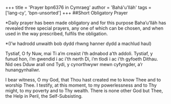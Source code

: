 +++
title = 'Prayer bpn6376 in Cymraeg'
author = 'Bahá'u'lláh'
tags = ['lang-cy', 'bpn-unsorted']
+++
##Short Obligatory Prayer

*Daily prayer has been made obligatory and for this purpose Baha’u’lláh has revealed three special prayers, any one of which can be chosen, and when used in the way prescribed, fulfils the obligation.

*(I’w hadrodd unwaith bob dydd rhwng hanner dydd a machlud haul)

Tystiaf, O fy Nuw, mai Ti a’m creaist i’th adnabod a’th addoli.  Tystiaf, y funud hon, i’m gwendid i ac i’th nerth Di, i’m tlodi i ac i’th gyfoeth Dithau.  Nid oes Dduw arall ond Tydi, y cynorthwywr mewn cyfyngder, a’r hunangynhaliwr.

I bear witness, O my God, that Thou hast created me to know Thee and to worship Thee. I testify, at this moment, to my powerlessness and to Thy might, to my poverty and to Thy wealth. There is none other God but Thee, the Help in Peril, the Self-Subsisting.

